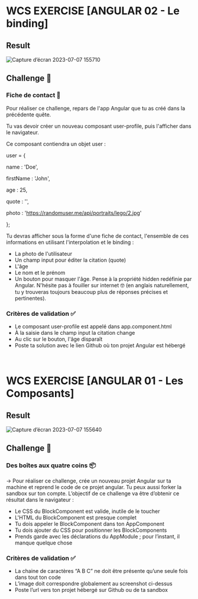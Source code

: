# WCS EXERCISE [ANGULAR 02 - Le binding]

## Result

![Capture d’écran 2023-07-07 155710](https://github.com/Newaluigi/component-challenge/assets/108535805/14eddcbb-dc53-463b-8b1b-3768b4f1d5f9)

## Challenge 💪

### Fiche de contact 📄

Pour réaliser ce challenge, repars de l'app Angular que tu as créé dans la précédente quête.

Tu vas devoir créer un nouveau composant user-profile, puis l'afficher dans le navigateur.

Ce composant contiendra un objet user :

user = {

  name : 'Doe',

  firstName : 'John',

  age : 25,

  quote : '',

  photo : 'https://randomuser.me/api/portraits/lego/2.jpg'

};

Tu devras afficher sous la forme d'une fiche de contact, l'ensemble de ces informations en utilisant l'interpolation et le binding :

- La photo de l'utilisateur
- Un champ input pour éditer la citation (quote)
- L'âge
- Le nom et le prénom
- Un bouton pour masquer l'âge. Pense à la propriété hidden redéfinie par Angular. N'hésite pas à fouiller sur internet 🤓 (en anglais naturellement, tu y trouveras toujours beaucoup plus de réponses précises et pertinentes).

### Critères de validation ✅

- Le composant user-profile est appelé dans app.component.html
- À la saisie dans le champ input la citation change
- Au clic sur le bouton, l'âge disparaît
- Poste ta solution avec le lien Github où ton projet Angular est hébergé
<br/>

# WCS EXERCISE [ANGULAR 01 - Les Composants]

## Result

![Capture d’écran 2023-07-07 155640](https://github.com/Newaluigi/component-challenge/assets/108535805/e2c1ba04-af86-43d0-aebc-5f21f4fe06b4)


## Challenge 💪

### Des boîtes aux quatre coins 📦

→ Pour réaliser ce challenge, crée un nouveau projet Angular sur ta machine et reprend le code de ce projet angular. Tu peux aussi forker la sandbox sur ton compte.
L’objectif de ce challenge va être d’obtenir ce résultat dans le navigateur :

- Le CSS du BlockComponent est valide, inutile de le toucher
- L'HTML du BlockComponent est presque complet
- Tu dois appeler le BlockComponent dans ton AppComponent
- Tu dois ajouter du CSS pour positionner les BlockComponents
- Prends garde avec les déclarations du AppModule ; pour l’instant, il manque quelque chose

### Critères de validation ✅

- La chaine de caractères “A B C” ne doit être présente qu’une seule fois dans tout ton code
- L’image doit correspondre globalement au screenshot ci-dessus
- Poste l’url vers ton projet hébergé sur Github ou de ta sandbox
